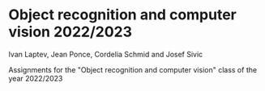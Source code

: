 # Object recognition and computer vision 2022/2023

Ivan Laptev, Jean Ponce, Cordelia Schmid and Josef Sivic

Assignments for the "Object recognition and computer vision" class of the year 2022/2023
